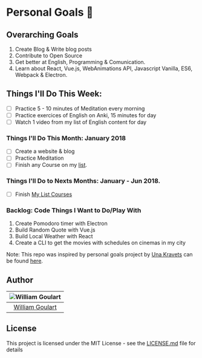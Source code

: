 # Personal Goals :metal:

## Overarching Goals
1. Create Blog & Write blog posts
2. Contribute to Open Source
4. Get better at English, Programming & Comunication.
5. Learn about React, Vue.js, WebAnimations API, Javascript Vanilla, ES6, Webpack & Electron.

## Things I'll Do This Week:
- [ ] Practice 5 - 10 minutes of Meditation every morning
- [ ] Practice exercices of English on Anki, 15 minutes for day
- [ ] Watch 1 video from my list of English content for day

### Things I'll Do This Month: January 2018
- [ ] Create a website & blog
- [ ] Practice Meditation
- [ ] Finish any Course on my [list](courses.md).

### Things I'll Do to Nexts Months: January - Jun 2018.
- [ ] Finish [My List Courses](courses.md)

### Backlog: Code Things I Want to Do/Play With
1. Create Pomodoro timer with Electron
2. Build Random Quote with Vue.js
3. Build Local Weather with React
4. Create a CLI to get the movies with schedules on cinemas in my city


Note: This repo was inspired by personal goals project by [Una Kravets](https://twitter.com/Una)
can be found [here](https://github.com/una/personal-goals).


## Author
| ![William Goulart](https://avatars1.githubusercontent.com/u/2000986?s=120)|
|:---------------------:|
|  [William Goulart](https://github.com/wgoulart/)   |

## License
This project is licensed under the MIT License - see the [LICENSE.md](LICENSE.md) file for details
